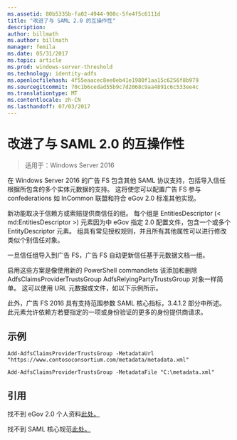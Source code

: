 ```yaml
---
ms.assetid: 80b5335b-fa02-4944-900c-5fe4f5c6111d
title: "改进了与 SAML 2.0 的互操作性"
description: 
author: billmath
ms.author: billmath
manager: femila
ms.date: 05/31/2017
ms.topic: article
ms.prod: windows-server-threshold
ms.technology: identity-adfs
ms.openlocfilehash: 4f55eaacec8ee0eb41e1980f1aa15c6256f8b979
ms.sourcegitcommit: 70c1b6cedad55b9c7d2068c9aa4891c6c533ee4c
ms.translationtype: MT
ms.contentlocale: zh-CN
ms.lasthandoff: 07/03/2017
---
```

# <a name="improved-interoperability-with-saml-20"></a>改进了与 SAML 2.0 的互操作性

>适用于：Windows Server 2016

  
在 Windows Server 2016 的广告 FS 包含其他 SAML 协议支持，包括导入信任根据所包含的多个实体元数据的支持。  这将使您可以配置广告 FS 参与 confederations 如 InCommon 联盟和符合 eGov 2.0 标准其他实现。   
  
新功能取决于信赖方或索赔提供商信任的组。 每个组是 EntitiesDescriptor (< md:EntitiesDescriptor >) 元素因为中 eGov 指定 2.0 配置文件，包含一个或多个 EntityDescriptor 元素。  组具有常见授权规则，并且所有其他属性可以进行修改类似个别信任对象。  
  
一旦信任组导入到广告 FS，广告 FS 自动更新信任基于元数据文档一组。  
  
启用这些方案是像使用新的 PowerShell commandlets 该添加和删除 AdfsClaimsProviderTrustsGroup AdfsRelyingPartyTrustsGroup 对象一样简单。 这可以使用 URL 元数据或文件，如以下示例所示。  
  
此外，广告 FS 2016 具有支持范围参数 SAML 核心指标，3.4.1.2 部分中所述。 此元素允许依赖方若要指定的一项或身份验证的更多的身份提供商请求。  
  
## <a name="examples"></a>示例  
  
```  
Add-AdfsClaimsProviderTrustsGroup -MetadataUrl "https://www.contosoconsortium.com/metadata/metadata.xml"   
```  
  
  
  
```  
Add-AdfsClaimsProviderTrustsGroup -MetadataFile "C:\metadata.xml"   
```  
  
## <a name="references"></a>引用  
  
找不到 eGov 2.0 个人资料[此处。](https://kantarainitiative.org/confluence/download/attachments/60817482/kantara-report-egov-saml2-profile-2.0.pdf?version=1&modificationDate=1345580916000&api=v2)  
  
找不到 SAML 核心规范[此处。](https://docs.oasis-open.org/security/saml/v2.0/saml-core-2.0-os.pdf)   


